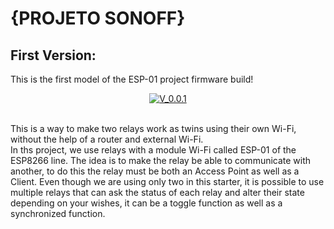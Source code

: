 # {PROJETO SONOFF}

## First Version:

This is the first model of the ESP-01 project firmware build!<br>
<p align="center">
  <a href="V_0.0.1.ino">
    <img src="https://img.shields.io/badge/V_0.0.1-blue" alt="V_0.0.1">
  </a>
</p><br>
This is a way to make two relays work as twins using their own Wi-Fi, without the help of a router and external Wi-Fi.<br>
In ths project, we use relays with a module Wi-Fi called ESP-01 of the ESP8266 line. The idea is to make the relay be able to communicate with another, to do this the relay must be both an Access Point as well as a Client. Even though we are using only two in this starter, it is possible to use multiple relays that can ask the status of each relay and alter their state depending on your wishes, it can be a toggle function as well as a synchronized function.
